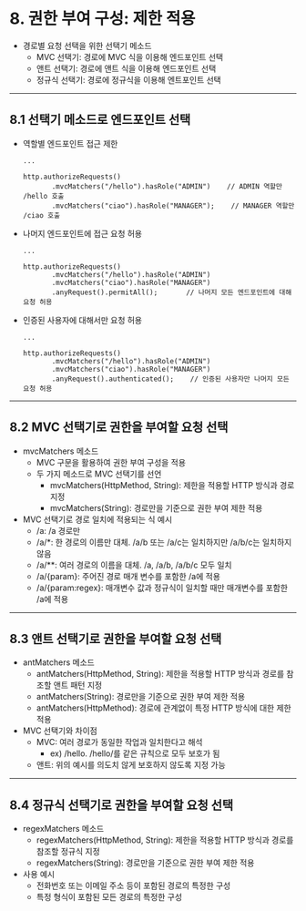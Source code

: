 # 8. 권한 부여 구성: 제한 적용
 * 경로별 요청 선택을 위한 선택기 메소드
   * MVC 선택기: 경로에 MVC 식을 이용해 엔드포인트 선택
   * 앤트 선택기: 경로에 앤트 식을 이용해 엔드포인트 선택
   * 정규식 선택기: 경로에 정규식을 이용해 엔트포인트 선택
***
 ## 8.1 선택기 메소드로 엔드포인트 선택
   * 역할별 엔드포인트 접근 제한
     ```
     ...
     
     http.authorizeRequests()
            .mvcMatchers("/hello").hasRole("ADMIN")    // ADMIN 역할만 /hello 호출
            .mvcMatchers("ciao").hasRole("MANAGER");    // MANAGER 역할만 /ciao 호출
     ```
   * 나머지 엔드포인트에 접근 요청 허용
     ```
     ...
     
     http.authorizeRequests()
            .mvcMatchers("/hello").hasRole("ADMIN")
            .mvcMatchers("ciao").hasRole("MANAGER")
            .anyRequest().permitAll();       // 나머지 모든 엔드포인트에 대해 요청 허용
     ```
   * 인증된 사용자에 대해서만 요청 허용
     ```
     ...
     
     http.authorizeRequests()
            .mvcMatchers("/hello").hasRole("ADMIN")
            .mvcMatchers("ciao").hasRole("MANAGER")
            .anyRequest().authenticated();    // 인증된 사용자만 나머지 모든 요청 허용
     ```
***
 ## 8.2 MVC 선택기로 권한을 부여할 요청 선택
   * mvcMatchers 메소드
     * MVC 구문을 활용하여 권한 부여 구성을 적용
     * 두 가지 메소드로 MVC 선택기를 선언
       * mvcMatchers(HttpMethod, String): 제한을 적용할 HTTP 방식과 경로 지정
       * mvcMatchers(String): 경로만을 기준으로 권한 부여 제한 적용
   * MVC 선택기로 경로 일치에 적용되는 식 예시
     * /a: /a 경로만
     * /a/*: 한 경로의 이름만 대체. /a/b 또는 /a/c는 일치하지만 /a/b/c는 일치하지 않음
     * /a/**: 여러 경로의 이름을 대체. /a, /a/b, /a/b/c 모두 일치
     * /a/{param}: 주어진 경로 매개 변수를 포함한 /a에 적용
     * /a/{param:regex}: 매개변수 값과 정규식이 일치할 때만 매개변수를 포함한 /a에 적용
***
 ## 8.3 앤트 선택기로 권한을 부여할 요청 선택
   * antMatchers 메소드
     * antMatchers(HttpMethod, String): 제한을 적용할 HTTP 방식과 경로를 참조할 앤트 패턴 지정
     * antMatchers(String): 경로만을 기준으로 권한 부여 제한 적용
     * antMatchers(HttpMethod): 경로에 관계없이 특정 HTTP 방식에 대한 제한 적용
   * MVC 선택기와 차이점
     * MVC: 여러 경로가 동일한 작업과 일치한다고 해석
       * ex) /hello. /hello/를 같은 규칙으로 모두 보호가 됨
     * 앤트: 위의 예시를 의도치 않게 보호하지 않도록 지정 가능
***
 ## 8.4 정규식 선택기로 권한을 부여할 요청 선택
   * regexMatchers 메소드
     * regexMatchers(HttpMethod, String): 제한을 적용할 HTTP 방식과 경로를 참조할 정규식 지정
     * regexMatchers(String): 경로만을 기준으로 권한 부여 제한 적용
   * 사용 예시
     * 전화번호 또는 이메일 주소 등이 포함된 경로의 특정한 구성
     * 특정 형식이 포함된 모든 경로의 특정한 구성